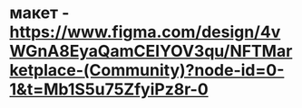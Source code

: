# макет - https://www.figma.com/design/4vWGnA8EyaQamCEIYOV3qu/NFTMarketplace-(Community)?node-id=0-1&t=Mb1S5u75ZfyiPz8r-0